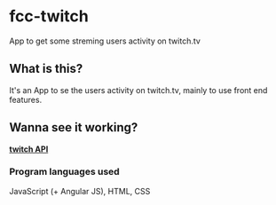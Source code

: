 # fcc-twitch
App to get some streming users activity on twitch.tv

## What is this?
It's an App to se the users activity on twitch.tv, mainly to use front end features.

## Wanna see it working?
[**twitch API**](https://codepen.io/valeporti/full/OWeYPG/)

### Program languages used
JavaScript (+ Angular JS), HTML, CSS
